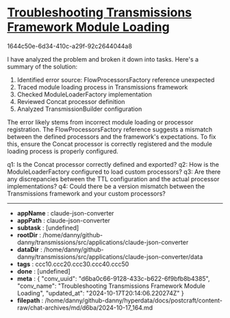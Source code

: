 # [Troubleshooting Transmissions Framework Module Loading](https://claude.ai/chat/d6ba0c66-9128-433c-b622-6f9bfb8b4385)

1644c50e-6d34-410c-a29f-92c2644044a8

 I have analyzed the problem and broken it down into tasks. Here's a summary of the solution:

1. Identified error source: FlowProcessorsFactory reference unexpected
2. Traced module loading process in Transmissions framework
3. Checked ModuleLoaderFactory implementation
4. Reviewed Concat processor definition
5. Analyzed TransmissionBuilder configuration

The error likely stems from incorrect module loading or processor registration. The FlowProcessorsFactory reference suggests a mismatch between the defined processors and the framework's expectations. To fix this, ensure the Concat processor is correctly registered and the module loading process is properly configured.

q1: Is the Concat processor correctly defined and exported?
q2: How is the ModuleLoaderFactory configured to load custom processors?
q3: Are there any discrepancies between the TTL configuration and the actual processor implementations?
q4: Could there be a version mismatch between the Transmissions framework and your custom processors?

---

* **appName** : claude-json-converter
* **appPath** : claude-json-converter
* **subtask** : [undefined]
* **rootDir** : /home/danny/github-danny/transmissions/src/applications/claude-json-converter
* **dataDir** : /home/danny/github-danny/transmissions/src/applications/claude-json-converter/data
* **tags** : ccc10.ccc20.ccc30.ccc40.ccc50
* **done** : [undefined]
* **meta** : {
  "conv_uuid": "d6ba0c66-9128-433c-b622-6f9bfb8b4385",
  "conv_name": "Troubleshooting Transmissions Framework Module Loading",
  "updated_at": "2024-10-17T20:14:06.220274Z"
}
* **filepath** : /home/danny/github-danny/hyperdata/docs/postcraft/content-raw/chat-archives/md/d6ba/2024-10-17_164.md